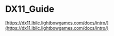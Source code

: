 # DX11_Guide
 
[https://dx11.lbilc.lightbowgames.com/docs/intro/](https://dx11.lbilc.lightbowgames.com/docs/intro/)
